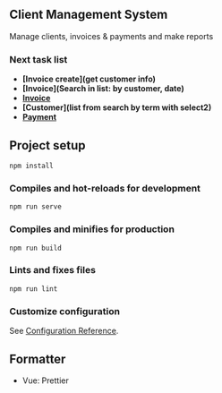 ## Client Management System

Manage clients, invoices & payments and make reports

### Next task list

- **[Invoice create](get customer info)**
- **[Invoice](Search in list: by customer, date)**
- **[Invoice](Summary)**
- **[Customer](list from search by term with select2)**
- **[Payment](CRUD)**

## Project setup
```
npm install
```

### Compiles and hot-reloads for development
```
npm run serve
```

### Compiles and minifies for production
```
npm run build
```

### Lints and fixes files
```
npm run lint
```

### Customize configuration
See [Configuration Reference](https://cli.vuejs.org/config/).


## Formatter

- Vue: Prettier